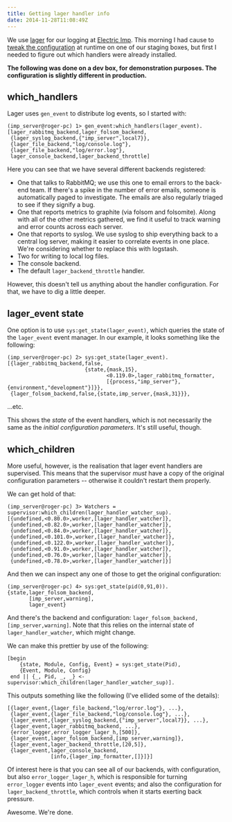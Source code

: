 ```yaml
---
title: Getting lager handler info
date: 2014-11-28T11:08:49Z
---
```


We use [lager](https://github.com/basho/lager) for our logging at [Electric Imp](http://www.electricimp.com).
This morning I had cause to [tweak the
configuration](http://blog.differentpla.net/blog/2014/05/10/adding-lager-handlers-at-runtime/)
at runtime on one of our staging boxes, but first I needed to figure out which
handlers were already installed.

**The following was done on a dev box, for demonstration purposes. The
configuration is slightly different in production.**

## which_handlers

Lager uses `gen_event` to distribute log events, so I started with:

    (imp_server@roger-pc) 1> gen_event:which_handlers(lager_event).
    [lager_rabbitmq_backend,lager_folsom_backend,
     {lager_syslog_backend,{"imp_server",local7}},
     {lager_file_backend,"log/console.log"},
     {lager_file_backend,"log/error.log"},
     lager_console_backend,lager_backend_throttle]

Here you can see that we have several different backends registered:

 * One that talks to RabbitMQ; we use this one to email errors to the back-end
   team. If there's a spike in the number of error emails, someone is
   automatically paged to investigate. The emails are also regularly triaged to
   see if they signify a bug.
 * One that reports metrics to graphite (via folsom and folsomite).  Along with
   all of the other metrics gathered, we find it useful to track warning and
   error counts across each server.
 * One that reports to syslog. We use syslog to ship everything back to a
   central log server, making it easier to correlate events in one place. We're
   considering whether to replace this with logstash.
 * Two for writing to local log files.
 * The console backend.
 * The default `lager_backend_throttle` handler.

However, this doesn't tell us anything about the handler configuration. For
that, we have to dig a little deeper.

## lager_event state

One option is to use `sys:get_state(lager_event)`, which queries the state of
the `lager_event` event manager. In our example, it looks something like the
following:

    (imp_server@roger-pc) 2> sys:get_state(lager_event).
    [{lager_rabbitmq_backend,false,
                             {state,{mask,15},
                                    <0.119.0>,lager_rabbitmq_formatter,
                                    [{process,"imp_server"},{environment,"development"}]}},
     {lager_folsom_backend,false,{state,imp_server,{mask,31}}},

...etc.

This shows the *state* of the event handlers, which is not necessarily the same
as the *initial configuration parameters*. It's still useful, though.

## which_children

More useful, however, is the realisation that lager event handlers are
supervised. This means that the supervisor *must* have a copy of the original
configuration parameters -- otherwise it couldn't restart them properly.

We can get hold of that:

    (imp_server@roger-pc) 3> Watchers = supervisor:which_children(lager_handler_watcher_sup).
    [{undefined,<0.80.0>,worker,[lager_handler_watcher]},
     {undefined,<0.82.0>,worker,[lager_handler_watcher]},
     {undefined,<0.84.0>,worker,[lager_handler_watcher]},
     {undefined,<0.101.0>,worker,[lager_handler_watcher]},
     {undefined,<0.122.0>,worker,[lager_handler_watcher]},
     {undefined,<0.91.0>,worker,[lager_handler_watcher]},
     {undefined,<0.76.0>,worker,[lager_handler_watcher]},
     {undefined,<0.78.0>,worker,[lager_handler_watcher]}]

And then we can inspect any one of those to get the original configuration:

    (imp_server@roger-pc) 4> sys:get_state(pid(0,91,0)).                       
    {state,lager_folsom_backend,
           [imp_server,warning],
           lager_event}

And there's the backend and configuration:
`lager_folsom_backend,[imp_server,warning]`. Note that this relies on the
internal state of `lager_handler_watcher`, which might change.

We can make this prettier by use of the following:

    [begin
        {state, Module, Config, Event} = sys:get_state(Pid),
        {Event, Module, Config}
     end || {_, Pid, _, _} <- supervisor:which_children(lager_handler_watcher_sup)].

This outputs something like the following (I've ellided some of the details):

    [{lager_event,{lager_file_backend,"log/error.log"}, ...},
     {lager_event,{lager_file_backend,"log/console.log"}, ...},
     {lager_event,{lager_syslog_backend,{"imp_server",local7}}, ...},
     {lager_event,lager_rabbitmq_backend, ...},
     {error_logger,error_logger_lager_h,[500]},
     {lager_event,lager_folsom_backend,[imp_server,warning]},
     {lager_event,lager_backend_throttle,[20,5]},
     {lager_event,lager_console_backend,
                  [info,{lager_imp_formatter,[]}]}]

Of interest here is that you can see all of our backends, with configuration,
but also `error_logger_lager_h`, which is responsible for turning
`error_logger` events into `lager_event` events; and also the configuration for
`lager_backend_throttle`, which controls when it starts exerting back pressure.

Awesome. We're done.

